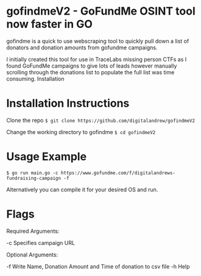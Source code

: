 # gofindmeV2 - GoFundMe OSINT tool now faster in GO

gofindme is a quick to use webscraping tool to quickly pull down a list of donators and donation amounts from gofundme campaigns.

I initially created this tool for use in TraceLabs missing person CTFs as I found GoFundMe campaigns to give lots of leads however manually scrolling through the donations list to populate the full list was time consuming.
Installation

# Installation Instructions
Clone the repo
`$ git clone https://github.com/digitalandrew/gofindmeV2`

Change the working directory to gofindme
`$ cd gofindmeV2`

# Usage Example

`$ go run main.go -c https://www.gofundme.com/f/digitalandrews-fundraising-campaign -f`

Alternatively you can compile it for your desired OS and run. 

# Flags
Required Arguments:

 -c         Specifies campaign URL
 
Optional Arguments:
 
 -f         Write Name, Donation Amount and Time of donation to csv file
 -h         Help
 
